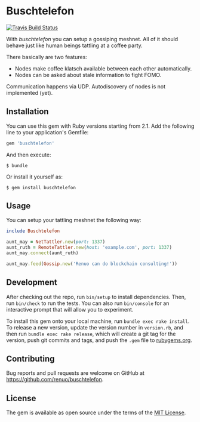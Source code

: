 # Buschtelefon

[![Travis Build Status](https://travis-ci.org/renuo/buschtelefon.svg?branch=master)](https://travis-ci.org/renuo/buschtelefon)

With *buschtelefon* you can setup a gossiping meshnet.
All of it should behave just like human beings tattling at a
coffee party.

There basically are two features:
* Nodes make coffee klatsch available between each other automatically.
* Nodes can be asked about stale information to fight FOMO.

Communication happens via UDP. Autodiscovery of nodes is not
implemented (yet).

## Installation

You can use this gem with Ruby versions starting from 2.1.
Add the following line to your application's Gemfile:

```ruby
gem 'buschtelefon'
```

And then execute:

    $ bundle

Or install it yourself as:

    $ gem install buschtelefon

## Usage

You can setup your tattling meshnet the following way:

```ruby
include Buschtelefon

aunt_may = NetTattler.new(port: 1337)
aunt_ruth = RemoteTattler.new(host: 'example.com', port: 1337) 
aunt_may.connect(aunt_ruth)

aunt_may.feed(Gossip.new('Renuo can do blockchain consulting!'))
```

## Development

After checking out the repo, run `bin/setup` to install dependencies.
Then, run `bin/check` to run the tests. You can also run `bin/console`
for an interactive prompt that will allow you to experiment.

To install this gem onto your local machine, run `bundle exec rake install`.
To release a new version, update the version number in `version.rb`,
and then run `bundle exec rake release`, which will create a git tag
for the version, push git commits and tags, and push the `.gem` file
to [rubygems.org](https://rubygems.org).

## Contributing

Bug reports and pull requests are welcome on GitHub at
<https://github.com/renuo/buschtelefon>.

## License

The gem is available as open source under the terms of
the [MIT License](https://opensource.org/licenses/MIT).
